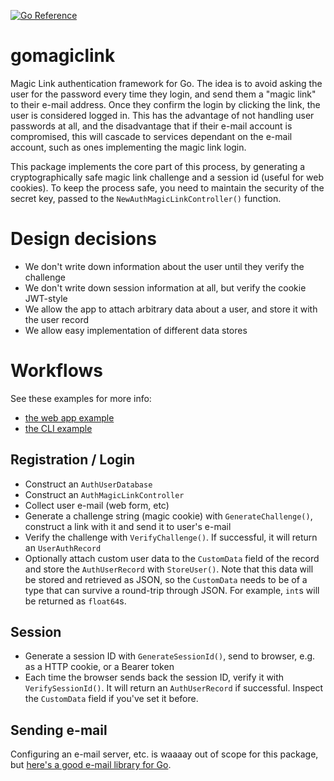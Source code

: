 [![Go Reference](https://pkg.go.dev/badge/github.com/ivoras/gomagiclink.svg)](https://pkg.go.dev/github.com/ivoras/gomagiclink)

# gomagiclink

Magic Link authentication framework for Go. The idea is to avoid asking the user for the password every
time they login, and send them a "magic link" to their e-mail address. Once they confirm the login by
clicking the link, the user is considered logged in. This has the advantage of not handling user
passwords at all, and the disadvantage that if their e-mail account is compromised, this will cascade
to services dependant on the e-mail account, such as ones implementing the magic link login.

This package implements the core part of this process, by generating a cryptographically safe magic link
challenge and a session id (useful for web cookies). To keep the process safe, you need to maintain
the security of the secret key, passed to the `NewAuthMagicLinkController()` function.

# Design decisions

* We don't write down information about the user until they verify the challenge
* We don't write down session information at all, but verify the cookie JWT-style
* We allow the app to attach arbitrary data about a user, and store it with the user record
* We allow easy implementation of different data stores

# Workflows

See these examples for more info:

* [the web app example](cmd/webdemo/)
* [the CLI example](cmd/demo/)

## Registration / Login

* Construct an `AuthUserDatabase`
* Construct an `AuthMagicLinkController`
* Collect user e-mail (web form, etc)
* Generate a challenge string (magic cookie) with `GenerateChallenge()`, construct a link with it and send it to user's e-mail
* Verify the challenge with `VerifyChallenge()`. If successful, it will return an `UserAuthRecord`
* Optionally attach custom user data to the `CustomData` field of the record and store the `AuthUserRecord` with `StoreUser()`. Note that this data will be stored and retrieved as JSON, so the `CustomData` needs to be of a type that can survive a round-trip through JSON. For example, `int`s will be returned as `float64`s.

## Session

* Generate a session ID with `GenerateSessionId()`, send to browser, e.g. as a HTTP cookie, or a Bearer token
* Each time the browser sends back the session ID, verify it with `VerifySessionId()`. It will return an `AuthUserRecord` if successful. Inspect the `CustomData` field if you've set it before.

## Sending e-mail

Configuring an e-mail server, etc. is waaaay out of scope for this package, but
[here's a good e-mail library for Go](https://github.com/jordan-wright/email).
